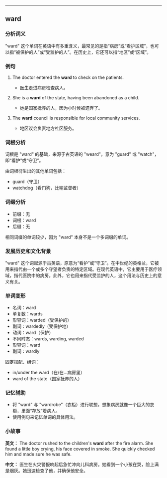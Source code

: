
---------------
## ward
### 分析词义

"ward" 这个单词在英语中有多重含义，最常见的是指“病房”或“看护区域”，也可以指“被保护的人”或“受监护的人”。在历史上，它还可以指“地区”或“区域”。

### 例句

1. The doctor entered the **ward** to check on the patients.
   - 医生走进病房检查病人。

2. She is a **ward** of the state, having been abandoned as a child.
   - 她是国家抚养的人，因为小时候被遗弃了。

3. The **ward** council is responsible for local community services.
   - 地区议会负责地方社区服务。

### 词根分析

词根是 "ward" 的基础，来源于古英语的 "weard"，意为 "guard" 或 "watch"，即“看护”或“守卫”。

由词根衍生出的其他单词包括：
- guard（守卫）
- watchdog（看门狗，比喻监督者）

### 词缀分析

- 前缀：无
- 词根：ward
- 后缀：无

相同词缀的单词较少，因为 "ward" 本身不是一个多词缀的单词。

### 发展历史和文化背景

"ward" 这个词起源于古英语，原意为“看护”或“守卫”。在中世纪的英格兰，它被用来指代由一个或多个守望者负责的特定区域。在现代英语中，它主要用于医疗领域，指代医院中的病房。此外，它也用来指代受监护的人，这个用法与历史上的意义有关。

### 单词变形

- 名词：ward
- 单复数：wards
- 形容词：warded（受保护的）
- 副词：wardedly（受保护地）
- 动词：ward（保护）
- 不同时态：wards, warding, warded
- 形容词：ward
- 副词：wardly

固定搭配、组词：
- in/under the ward（在/在...病房里）
- ward of the state（国家抚养的人）

### 记忆辅助

- 将 "ward" 与 "wardrobe"（衣柜）进行联想，想象病房就像一个巨大的衣柜，里面“存放”着病人。
- 使用例句来记忆单词的具体用法。

### 小故事

**英文：** 
The doctor rushed to the children's **ward** after the fire alarm. She found a little boy crying, his face covered in smoke. She quickly checked him and made sure he was safe.

**中文：**
医生在火灾警报响起后急忙冲向儿科病房。她看到一个小孩在哭，脸上满是烟灰。她迅速检查了他，并确保他安全。

